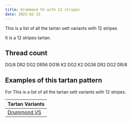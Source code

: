 ```yaml
---
title: Drummond VS with 12 stripes
date: 2023-02-15
---
```

This is a list of all the tartan sett variants with 12 stripes.

It is a 12 stripes tartan.


## Thread count
DG/8 DR2 DG2 DR56 DG16 K2 DG2 K2 DG36 DR2 DG2 DR/8

## Examples of this tartan pattern
For This is a list of all the tartan sett variants with 12 stripes.

| Tartan Variants |
|---------------|
| [Drummond VS](/variants/dg/8/dr2/dg2/dr56/dg16/k2/dg2/k2/dg36/dr2/dg2/dr/8-dg11450d-draa0000-k000000/)||
